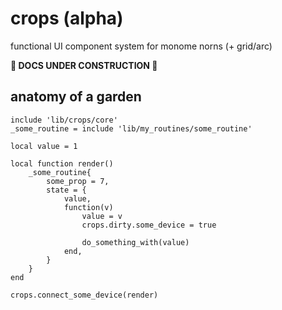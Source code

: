 # crops (alpha)

functional UI component system for monome norns (+ grid/arc)

**🚧 DOCS UNDER CONSTRUCTION 🚧**

## anatomy of a garden

```
include 'lib/crops/core'
_some_routine = include 'lib/my_routines/some_routine'

local value = 1

local function render()
    _some_routine{
        some_prop = 7,
        state = { 
            value, 
            function(v) 
                value = v 
                crops.dirty.some_device = true
                
                do_something_with(value)
            end,
        }
    }
end

crops.connect_some_device(render)
```
